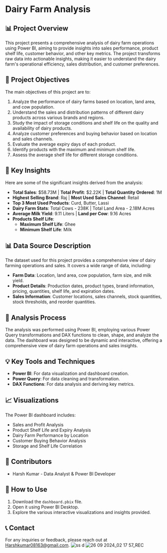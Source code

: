 # Dairy Farm Analysis

## 📊 Project Overview
This project presents a comprehensive analysis of dairy farm operations using Power BI, aiming to provide insights into sales performance, product shelf life, customer behavior, and other key metrics. The project transforms raw data into actionable insights, making it easier to understand the dairy farm's operational efficiency, sales distribution, and customer preferences.

## 🎯 Project Objectives
The main objectives of this project are to:
1. Analyze the performance of dairy farms based on location, land area, and cow population.
2. Understand the sales and distribution patterns of different dairy products across various brands and regions.
3. Study the impact of storage conditions and shelf life on the quality and availability of dairy products.
4. Analyze customer preferences and buying behavior based on location and sales channels.
5. Evaluate the average expiry days of each product.
6. Identify products with the maximum and minimum shelf life.
7. Assess the average shelf life for different storage conditions.

## 🔑 Key Insights
Here are some of the significant insights derived from the analysis:
- **Total Sales**: $58.73M | **Total Profit**: $2.22K | **Total Quantity Ordered**: 1M
- **Highest Selling Brand**: Raj | **Most Used Sales Channel**: Retail
- **Top 3 Most Used Products**: Curd, Butter, Lassi
- **Dairy Farm Stats**: Total Cows - 238K | Total Land Area - 2.18M Acres
- **Average Milk Yield**: 9.11 Liters | **Land per Cow**: 9.16 Acres
- **Products Shelf Life**:
  - **Maximum Shelf Life**: Ghee
  - **Minimum Shelf Life**: Milk

## 📊 Data Source Description
The dataset used for this project provides a comprehensive view of dairy farming operations and sales. It covers a wide range of data, including:
- **Farm Data**: Location, land area, cow population, farm size, and milk yield.
- **Product Details**: Production dates, product types, brand information, pricing, quantities, shelf life, and expiration dates.
- **Sales Information**: Customer locations, sales channels, stock quantities, stock thresholds, and reorder quantities.

## 🔎 Analysis Process
The analysis was performed using Power BI, employing various Power Query transformations and DAX functions to clean, shape, and analyze the data. The dashboard was designed to be dynamic and interactive, offering a comprehensive view of dairy farm operations and sales insights.

## 💡 Key Tools and Techniques
- **Power BI**: For data visualization and dashboard creation.
- **Power Query**: For data cleaning and transformation.
- **DAX Functions**: For data analysis and deriving key metrics.

## 📈 Visualizations
The Power BI dashboard includes:
- Sales and Profit Analysis
- Product Shelf Life and Expiry Analysis
- Dairy Farm Performance by Location
- Customer Buying Behavior Analysis
- Storage and Shelf Life Correlation

## 👥 Contributors
- Harsh Kumar - Data Analyst & Power BI Developer

## 📢 How to Use
1. Download the `dashboard.pbix` file.
2. Open it using Power BI Desktop.
3. Explore the various interactive visualizations and insights provided.

## 📞 Contact
For any inquiries or feedback, please reach out at Harshkumar08163@gmail.com.
![ss d](https://github.com/user-attachments/assets/7069ae3f-dd72-4bf7-9af4-b37aa432596f)
![26 09 2024_02 17 57_REC](https://github.com/user-attachments/assets/6276c463-3e26-4178-b2b8-7885d716b3a7)

